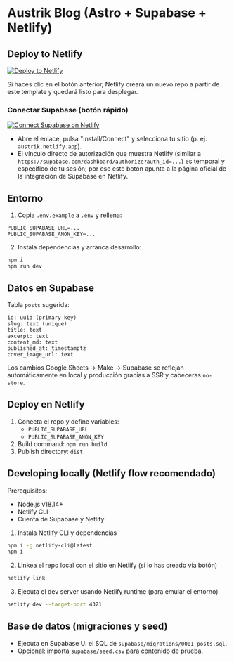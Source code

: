 # Austrik Blog (Astro + Supabase + Netlify)

## Deploy to Netlify

[![Deploy to Netlify](https://www.netlify.com/img/deploy/button.svg)](https://app.netlify.com/start/deploy?repository=https://github.com/poltempi/austrik)

Si haces clic en el botón anterior, Netlify creará un nuevo repo a partir de este template y quedará listo para desplegar.

### Conectar Supabase (botón rápido)

[![Connect Supabase on Netlify](https://img.shields.io/badge/Connect%20Supabase-00C4B3?logo=supabase&logoColor=white)](https://app.netlify.com/integrations/supabase)

- Abre el enlace, pulsa "Install/Connect" y selecciona tu sitio (p. ej. `austrik.netlify.app`).
- El vínculo directo de autorización que muestra Netlify (similar a `https://supabase.com/dashboard/authorize?auth_id=...`) es temporal y específico de tu sesión; por eso este botón apunta a la página oficial de la integración de Supabase en Netlify.

## Entorno

1. Copia `.env.example` a `.env` y rellena:

```
PUBLIC_SUPABASE_URL=...
PUBLIC_SUPABASE_ANON_KEY=...
```

2. Instala dependencias y arranca desarrollo:

```
npm i
npm run dev
```

## Datos en Supabase

Tabla `posts` sugerida:

```
id: uuid (primary key)
slug: text (unique)
title: text
excerpt: text
content_md: text
published_at: timestamptz
cover_image_url: text
```

Los cambios Google Sheets → Make → Supabase se reflejan automáticamente en local y producción gracias a SSR y cabeceras `no-store`.

## Deploy en Netlify

1. Conecta el repo y define variables:
   - `PUBLIC_SUPABASE_URL`
   - `PUBLIC_SUPABASE_ANON_KEY`
2. Build command: `npm run build`
3. Publish directory: `dist`

## Developing locally (Netlify flow recomendado)

Prerequisitos:
- Node.js v18.14+
- Netlify CLI
- Cuenta de Supabase y Netlify

1. Instala Netlify CLI y dependencias
```bash
npm i -g netlify-cli@latest
npm i
```
2. Linkea el repo local con el sitio en Netlify (si lo has creado via botón)
```bash
netlify link
```
3. Ejecuta el dev server usando Netlify runtime (para emular el entorno)
```bash
netlify dev --target-port 4321
```

## Base de datos (migraciones y seed)
- Ejecuta en Supabase UI el SQL de `supabase/migrations/0001_posts.sql`.
- Opcional: importa `supabase/seed.csv` para contenido de prueba.

